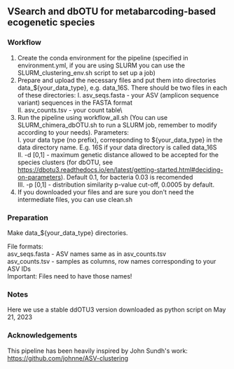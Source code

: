 ## VSearch and dbOTU for metabarcoding-based ecogenetic species

### Workflow

1. Create the conda environment for the pipeline (specified in environment.yml, if you are using SLURM you can use the SLURM_clustering_env.sh script to set up a job)
2. Prepare and upload the necessary files and put them into directories data_${your_data_type}, e.g. data_16S. There should be two files in each of these directories:
  I. asv_seqs.fasta - your ASV (amplicon sequence variant) sequences in the FASTA format\
  II. asv_counts.tsv - your count table\
3. Run the pipeline using workflow_all.sh (You can use SLURM_chimera_dbOTU.sh to run a SLURM job, remember to modify according to your needs). Parameters:\
  I. your data type (no prefix), corresponding to ${your_data_type} in the data directory name. E.g. 16S if your data directory is called data_16S\
  II. -d \[0,1\] - maximum genetic distance allowed to be accepted for the species clusters (for dbOTU, see https://dbotu3.readthedocs.io/en/latest/getting-started.html#deciding-on-parameters). Default 0.1, for bacteria 0.03 is recomended\
  III. -p \[0,1\] - distribution similarity p-value cut-off, 0.0005 by default.
4. If you downloaded your files and are sure you don't need the intermediate files, you can use clean.sh
   

### Preparation
Make data_${your_data_type} directories.

File formats:\
asv_seqs.fasta - ASV names same as in asv_counts.tsv\
asv_counts.tsv - samples as columns, row names corresponding to your ASV IDs\
Important: Files need to have those names!

### Notes

Here we use a stable ddOTU3 version downloaded as python script on May 21, 2023

### Acknowledgements

This pipeline has been heavily inspired by John Sundh's work: https://github.com/johnne/ASV-clustering

